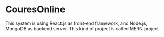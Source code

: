 # CouresOnline
This system is using React.js as front-end framework, and Node.js, MongoDB as backend server. This kind of project is called MERN project
